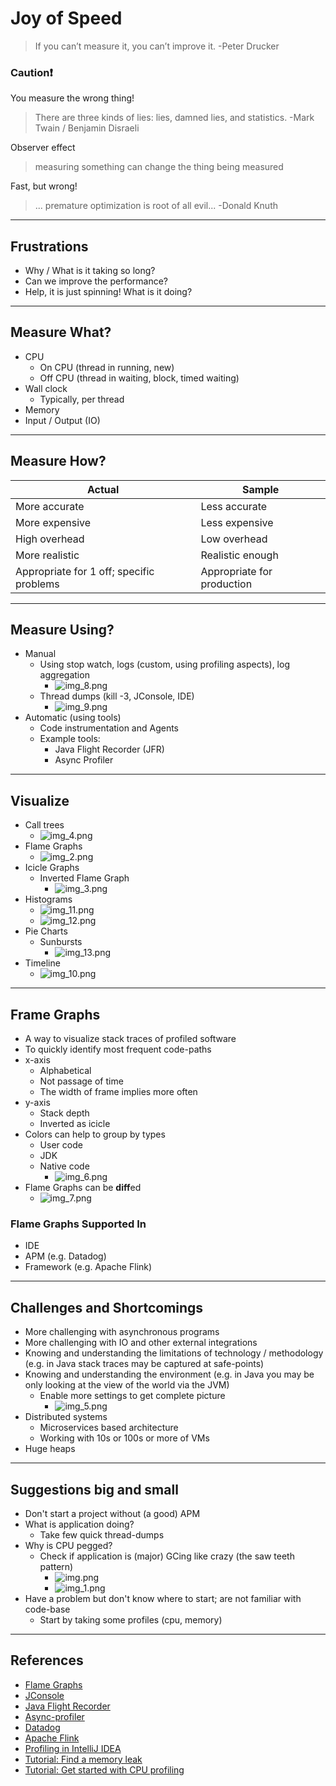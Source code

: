 # Joy of Speed

> If you can’t measure it, you can’t improve it. -Peter Drucker

### Caution❗
You measure the wrong thing!
> There are three kinds of lies: lies, damned lies, and statistics. -Mark Twain / Benjamin Disraeli

Observer effect
> measuring something can change the thing being measured

Fast, but wrong!
> ... premature optimization is root of all evil... -Donald Knuth

---

## Frustrations
* Why / What is it taking so long?
* Can we improve the performance?
* Help, it is just spinning! What is it doing?

---

## Measure What?
* CPU
  * On CPU (thread in running, new)
  * Off CPU (thread in waiting, block, timed waiting)
* Wall clock
  * Typically, per thread
* Memory
* Input / Output (IO)

---

## Measure How?
| Actual                                   | Sample                     |
|------------------------------------------|----------------------------|
| More accurate                            | Less accurate              |
| More expensive                           | Less expensive             |
| High overhead                            | Low overhead               |
| More realistic                           | Realistic enough           |
| Appropriate for 1 off; specific problems | Appropriate for production |

---

## Measure Using?
* Manual
    * Using stop watch, logs (custom, using profiling aspects), log aggregation
      * ![img_8.png](img_8.png)
    * Thread dumps (kill -3, JConsole, IDE)
      * ![img_9.png](img_9.png)
* Automatic (using tools)
  * Code instrumentation and Agents
  * Example tools:
    * Java Flight Recorder (JFR)
    * Async Profiler

---

## Visualize
* Call trees
  * ![img_4.png](img_4.png)
* Flame Graphs
  * ![img_2.png](img_2.png)
* Icicle Graphs
  * Inverted Flame Graph
    * ![img_3.png](img_3.png)
* Histograms
  * ![img_11.png](img_11.png)
  * ![img_12.png](img_12.png)
* Pie Charts
  * Sunbursts
    * ![img_13.png](img_13.png)
* Timeline
  * ![img_10.png](img_10.png)

---

## Frame Graphs
* A way to visualize stack traces of profiled software 
* To quickly identify most frequent code-paths
* x-axis 
  * Alphabetical
  * Not passage of time
  * The width of frame implies more often
* y-axis
  * Stack depth
  * Inverted as icicle 
* Colors can help to group by types
  * User code
  * JDK
  * Native code
    * ![img_6.png](img_6.png)
* Flame Graphs can be **diff**ed
  * ![img_7.png](img_7.png)

### Flame Graphs Supported In
* IDE
* APM (e.g. Datadog)
* Framework (e.g. Apache Flink)

---

## Challenges and Shortcomings
* More challenging with asynchronous programs
* More challenging with IO and other external integrations
* Knowing and understanding the limitations of technology / methodology (e.g. in Java stack traces may be captured at safe-points)
* Knowing and understanding the environment (e.g. in Java you may be only looking at the view of the world via the JVM)
  * Enable more settings to get complete picture
    * ![img_5.png](img_5.png)
* Distributed systems
  * Microservices based architecture
  * Working with 10s or 100s or more of VMs
* Huge heaps

---

## Suggestions big and small
* Don't start a project without (a good) APM
* What is application doing?
  * Take few quick thread-dumps
* Why is CPU pegged?
  * Check if application is (major) GCing like crazy (the saw teeth pattern)
    * ![img.png](img.png)
    * ![img_1.png](img_1.png)
* Have a problem but don't know where to start; are not familiar with code-base
  * Start by taking some profiles (cpu, memory)

---

## References
* [Flame Graphs](https://www.brendangregg.com/flamegraphs.html)
* [JConsole](https://docs.oracle.com/en/java/javase/11/management/using-jconsole.html#GUID-77416B38-7F15-4E35-B3D1-34BFD88350B5)
* [Java Flight Recorder](https://docs.oracle.com/javacomponents/jmc-5-4/jfr-runtime-guide/about.htm#JFRUH170)
* [Async-profiler](https://krzysztofslusarski.github.io/2022/12/12/async-manual.html)
* [Datadog](https://www.datadoghq.com/knowledge-center/distributed-tracing/flame-graph/)
* [Apache Flink](https://nightlies.apache.org/flink/flink-docs-master/docs/ops/debugging/flame_graphs/)
* [Profiling in IntelliJ IDEA](https://www.jetbrains.com/help/idea/profiler-intro.html)
* [Tutorial: Find a memory leak](https://www.jetbrains.com/help/idea/tutorial-find-a-memory-leak.html)
* [Tutorial: Get started with CPU profiling](https://www.jetbrains.com/help/idea/tutorial-get-started-with-profiling.html)